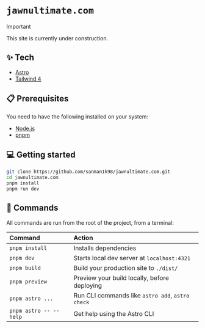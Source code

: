 # `jawnultimate.com`

> [!IMPORTANT]
> This site is currently under construction.

## ✨ Tech

- [Astro](https://astro.build)
- [Tailwind 4](https://tailwindcss.com)

## 📋 Prerequisites

You need to have the following installed on your system:

- [Node.js](https://nodejs.org)
- [pnpm](https://pnpm.io)

## 💻 Getting started

```sh
git clone https://github.com/sanman1k98/jawnultimate.com.git
cd jawnultimate.com
pnpm install
pnpm run dev
```

## 🧞 Commands

All commands are run from the root of the project, from a terminal:

| Command                   | Action                                           |
| :------------------------ | :----------------------------------------------- |
| `pnpm install`             | Installs dependencies                            |
| `pnpm dev`             | Starts local dev server at `localhost:4321`      |
| `pnpm build`           | Build your production site to `./dist/`          |
| `pnpm preview`         | Preview your build locally, before deploying     |
| `pnpm astro ...`       | Run CLI commands like `astro add`, `astro check` |
| `pnpm astro -- --help` | Get help using the Astro CLI                     |

